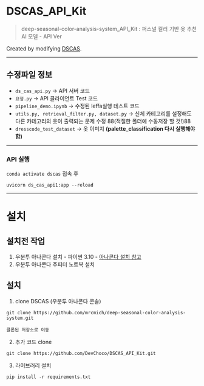 # DSCAS_API_Kit
> deep-seasonal-color-analysis-system_API_Kit
> : 퍼스널 컬러 기반 옷 추천 AI 모델 - API Ver

Created by modifying [DSCAS](https://github.com/mrcmich/deep-seasonal-color-analysis-system).

-----
## 수정파일 정보
- `ds_cas_api.py` -> API 서버 코드
- `요청.py` -> API 클라이언트 Test 코드
- `pipeline_demo.ipynb` -> 수정된 leffa실행 테스트 코드
- `utils.py, retrieval_filter.py, dataset.py` -> 신체 카테고리를 설정해도 다른 카테고리의 옷이 출력되는 문제 수정 88(적절한 폴더에 수동저장 할 것!)88
- `dresscode_test_dataset` -> 옷 이미지 **(palette_classification 다시 실행해야함)**
-----
### API 실행 
`conda activate dscas` 접속 후
```
uvicorn ds_cas_api1:app --reload
```
------
# 설치

## 설치전 작업
1. 우분투 아나콘다 설치 - 파이썬 3.10 - [아나콘다 설치 참고](https://github.com/kimsehyun-34/Data_Preprocessing/blob/main/README.md)
2. 우분투 아나콘다 주피터 노트북 설치

## 설치
1. clone DSCAS (우분투 아나콘다 콘솔)
```
git clone https://github.com/mrcmich/deep-seasonal-color-analysis-system.git
```
```
클론된 저장소로 이동
```
2. 추가 코드 clone
```
git clone https://github.com/DevChoco/DSCAS_API_Kit.git
```
3. 라이브러리 설치
```
pip install -r requirements.txt
```
